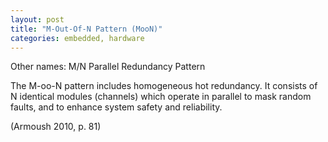 ```yaml
---
layout: post
title: "M-Out-Of-N Pattern (MooN)"
categories: embedded, hardware
---
```


Other names: M/N Parallel Redundancy Pattern

The M-oo-N pattern includes homogeneous hot redundancy. It consists of N identical modules (channels) which operate in parallel
to mask random faults, and to enhance system safety and reliability.

(Armoush 2010, p. 81)